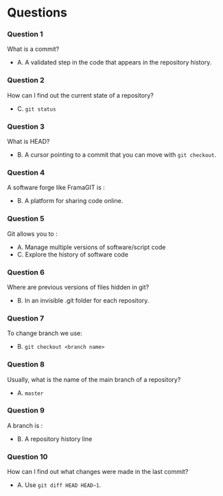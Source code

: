 # Questions

### Question 1

What is a commit?

- A. A validated step in the code that appears in the repository history.

### Question 2

How can I find out the current state of a repository?

- C. `git status`


### Question 3

What is HEAD?

- B. A cursor pointing to a commit that you can move with `git checkout`.

### Question 4

A software forge like FramaGIT is :

- B. A platform for sharing code online.


### Question 5

Git allows you to :

- A. Manage multiple versions of software/script code
- C. Explore the history of software code

### Question 6

Where are previous versions of files hidden in git?

- B. In an invisible .git folder for each repository.

### Question 7

To change branch we use:

- B. `git checkout <branch name>`

### Question 8

Usually, what is the name of the main branch of a repository?

- A. `master`


### Question 9

A branch is :

- B. A repository history line

### Question 10

How can I find out what changes were made in the last commit?

- A. Use `git diff HEAD HEAD~1`.
